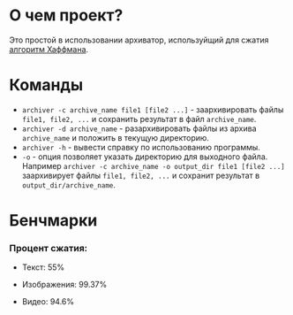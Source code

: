 # О чем проект?

Это простой в использовании архиватор, используйщий для сжатия 
[алгоритм Хаффмана](https://en.wikipedia.org/wiki/Huffman_coding). 

# Команды
* `archiver -c archive_name file1 [file2 ...]` - заархивировать файлы 
`file1, file2, ...` и сохранить результат в файл `archive_name`.
* `archiver -d archive_name` - разархивировать файлы из архива `archive_name`
и положить в текущую директорию.
* `archiver -h` - вывести справку по использованию программы.
* `-o` - опция позволяет указать директорию для выходного файла. 
Например `archiver -c archive_name -o output_dir file1 [file2 ...]`
заархивирует файлы `file1, file2, ...` и сохранит результат в 
`output_dir/archive_name`.

# Бенчмарки

### Процент сжатия:

* Текст: 55% 

* Изображения: 99.37%

* Видео: 94.6%
